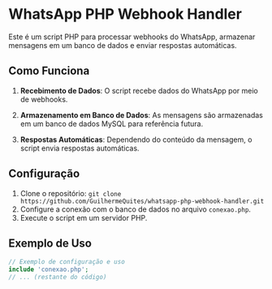 # WhatsApp PHP Webhook Handler

Este é um script PHP para processar webhooks do WhatsApp, armazenar mensagens em um banco de dados e enviar respostas automáticas.

## Como Funciona

1. **Recebimento de Dados**: O script recebe dados do WhatsApp por meio de webhooks.

2. **Armazenamento em Banco de Dados**: As mensagens são armazenadas em um banco de dados MySQL para referência futura.

3. **Respostas Automáticas**: Dependendo do conteúdo da mensagem, o script envia respostas automáticas.

## Configuração

1. Clone o repositório: `git clone https://github.com/GuilhermeQuites/whatsapp-php-webhook-handler.git`
2. Configure a conexão com o banco de dados no arquivo `conexao.php`.
3. Execute o script em um servidor PHP.

## Exemplo de Uso

```php
// Exemplo de configuração e uso
include 'conexao.php';
// ... (restante do código)
